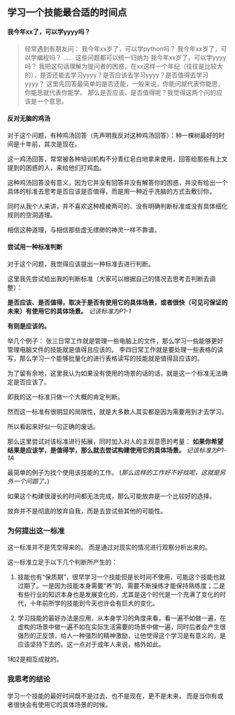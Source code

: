 ## 学习一个技能最合适的时间点

#### 我今年xx了，可以学yyyy吗？

> 经常遇到有朋友问： 
> 我今年xx岁了，可以学python吗？
> 我今年xx岁了，可以学编程吗？
> ......
> 这些问题都可以统一归纳为
> 我今年xx岁了，可以学yyyy吗？
> 我把这句话理解为提问者的困惑，在xx这样一个年纪（往往是比较大的），是否还能去学习yyyy？是否应该去学习yyyy？是否值得去学习yyyy？
> 这里先回答最简单的是否还能，一般来说，你能问就代表你能思，你能思就代表你能学。
> 那么是否应该、是否值得呢？我觉得这两个问的应该是一个意思。

#### 反对无脑的鸡汤
对于这个问题，有种鸡汤回答（先声明我反对这种鸡汤回答）：种一棵树最好的时间是十年前，其次是现在。

这一鸡汤回答，常常被各种培训机构不分青红皂白地拿来使用，回答给那些有上文提到的困惑的人，来给他们打鸡血。

这种鸡汤回答没有意义，因为它并没有回答并没有解答你的困惑，并没有给出一个具体的标准去思考是否应该是否值得，而是用一种近乎洗脑的方式去敷衍你。

同时从我个人来讲，并不喜欢这种模棱两可的、没有明确判断标准或没有具体细化规则的空洞道理。

相信这种道理，与相信那些虚无缥缈的神灵一样不靠谱。


#### 尝试用一种标准判断
对于这个问题，我觉得应该提出一种标准去进行判断。

这里我先尝试给出我的判断标准（大家可以根据自己的情况去思考去判断去调整）：

**是否应该、是否值得，取决于是否有使用它的具体场景，或者很快（可见可保证的未来）有使用它的具体场景。**
_记该标准为P1-1_

**有则是应该的。**

举几个例子：
张三日常工作就是管理一些电脑上的文件，那么学习一些能够更好管理电脑文件的技能就是值得且应该的。
李四日常工作就是要处理一些表格的读写，那么学习一个能够批量化的进行表格读写的技能就是值得且应该的。

为了留有余地，这里我认为如果没有使用的场景的话的话，就是这一个标准无法确定是否应该了。

即我的这一标准只做一个大概的肯定判断。

然而这一标准有很明显的局限性，就是大多数人其实都是因为需要用到才去学习。

所以看起来好似一句正确的废话。


那么这里尝试对该标准进行拓展，同时加入对人的主观意愿的考量：
**如果你希望结果是应该学，是值得学，那么就去尝试构建使用它的具体场景。**
_记该标准为P1-1A_

最简单的例子为找个使用该技能的工作。
(_那么这样的工作好不好找呢，这就是另外一个问题了。_)

如果这个构建很漫长的时间都无法完成，那么可能放弃是一个比较好的选择。


放弃并不是彻底的放弃自我，而是去尝试些其他的可能性。


### 为何提出这一标准

这一标准并不是凭空得来的。
而是通过对现实的情况进行观察分析出来的。

这一标准立足于以下几个判断所产生的：

1. 技能也有“保质期”，很早学习一个技能但是长时间不使用，可能这个技能也就过期了。一是因为技能本身需要“养”的、需要不断操练才能保持熟练度；二是有些行业的知识本身也是发展变化的，尤其是这个时代是一个充满了变化的时代，十年前所学的技能到今天也许会有巨大的变化。
   
2. 学习技能的最好办法是应用，从本身学习的角度来看，看一遍不如做一遍，在虚构的场景中做一遍不如在实际生活需要的场景中做一遍，同时后者会产生很强烈的正反馈，给人一种强烈的精神激励，让他觉得这个学习是有意义的，是应该坚持下去的。这一点对于成年人来说，格外如此。

1和2是相互成就的。

### 我思考的结论
学习一个技能的最好时间既不是过去、也不是现在，更不是未来，
而是当你有或者很快会有使用它的具体场景的时候。

